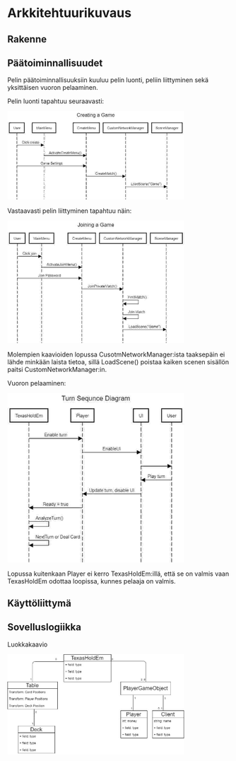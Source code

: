 # Arkkitehtuurikuvaus

## Rakenne

## Päätoiminnallisuudet

Pelin päätoiminnallisuuksiin kuuluu pelin luonti, peliin liittyminen sekä yksittäisen vuoron pelaaminen.

Pelin luonti tapahtuu seuraavasti:

<img src="kuvat/createSequence.jpg" width="400">

Vastaavasti pelin liittyminen tapahtuu näin:

<img src="kuvat/joinSequence.jpg" width="400">

Molempien kaavioiden lopussa CusotmNetworkManager:ista taaksepäin ei lähde minkään laista tietoa, sillä LoadScene() poistaa kaiken scenen sisällön paitsi CustomNetworkManager:in.

Vuoron pelaaminen:

<img src="kuvat/turnSequence.jpg" width="400">

Lopussa kuitenkaan Player ei kerro TexasHoldEm:illä, että se on valmis vaan TexasHoldEm odottaa loopissa, kunnes pelaaja on valmis.

## Käyttöliittymä


## Sovelluslogiikka

Luokkakaavio

<img src="kuvat/luokkakaavio.jpg" width="400">

